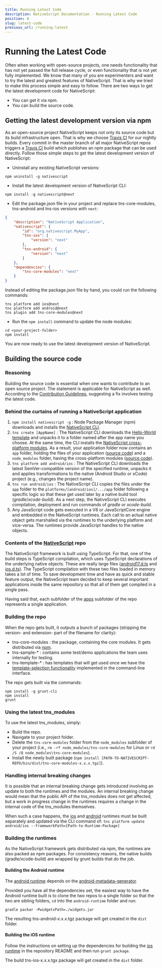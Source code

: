 ```yaml
---
title: Running Latest Code
description: NativeScript Documentation - Running Latest Code
position: 8
slug: latest-code
previous_url: /running-latest
---
```


# Running the Latest Code

Often when working with open-source projects, one needs functionality that has not yet passed the full release cycle, or even functionality that is not yet fully implemented. We know that many of you are experimenters and want to try the latest and greatest features of NativeScript. That is why we tried to make this process simple and easy to follow. There are two ways to get the latest development code for NativeScript:

- You can get it via npm.
- You can build the source code.

## Getting the latest development version via npm

As an open-source project NativeScript keeps not only its source code but its build infrastructure open. That is why we choose [Travis CI](https://travis-ci.org/) for our nightly builds. Every commit in the master branch of all major NativeScript repos triggers a [Travis CI](https://travis-ci.org/) build which publishes an npm package that can be used directly. Follow those simple steps to get the latest development version of NativeScript:

- Uninstall any existing NativeScript versions:

```Console
npm uninstall -g nativescript
```

- Install the latest development version of NativeScript CLI:

```Console
npm install -g nativescript@next
```

- Edit the package.json file in your project and replace tns-core-modules, tns-android and tns-ios versions with `next`:

```JSON
{
	"description": "NativeScript Application",
	"nativescript": {
		"id": "org.nativescript.MyApp",
		"tns-ios": {
			"version": "next"
		},
		"tns-android": {
			"version": "next"
		}
	},
	"dependencies": {
		"tns-core-modules": "next"
	}
}
```

Instead of editing the package.json file by hand, you could run the following commands:

```Console
tns platform add ios@next
tns platform add android@next
tns plugin add tns-core-modules@next
```

- Run the `npm install` command to update the node modules:

```Console
cd <your-project-folder>
npm install
```

You are now ready to use the latest development version of NativeScript.

## Building the source code

### Reasoning

Building the source code is essential when one wants to contribute to an open source project. The statement is applicable for NativeScript as well. According to the [Contribution Guidelines](https://github.com/NativeScript/NativeScript/blob/master/CONTRIBUTING.md), suggesting a fix involves testing the latest code.

### Behind the curtains of running a NativeScript application

1. `npm install nativescript -g` : Node Package Manager (npm) downloads and installs the [NativeScript CLI](https://www.npmjs.com/package/nativescript).
2. `tns create [AppName]` : The NativeScript CLI downloads the [Hello-World template](https://www.npmjs.com/package/tns-template-hello-world) and unpacks it to a folder named after the app name you choose. At the same time, the CLI installs the [NativeScript cross-platform modules](https://www.npmjs.com/package/tns-core-modules). As a result, your application folder now contains an `app` folder, holding the files of your application ([source code](https://github.com/NativeScript/template-hello-world)) and a `node_modules` folder, having the cross-platform modules ([source code](https://github.com/NativeScript/NativeScript)).
3. `tns platform add android/ios` : The NativeScript CLI downloads the latest SemVer-compatible version of the specified runtime, unpacks it and applies transformations to the native (Android Studio or xCode) project (e.g., changes the project name).
4. `tns run android/ios` : The NativeScript CLI copies the files under the `app` folder to the `platforms/[android/ios]/.../app` folder following a specific logic so that these get used later by a native build tool (*gradle*/*xcode-build*). As a next step, the NativeScript CLI executes compilation, deployment and run commands of *gradle* or *xcode-build*.
5. Any JavaScript code gets executed in a V8 or JavaScriptCore engine and embedded in the NativeScript runtimes. Each call to an actual native object gets marshalled via the runtimes to the underlying platform and vice-versa. The runtimes provide JavaScript handles to the native objects.

### Contents of the [NativeScript](https://github.com/NativeScript/NativeScript) repo

The NativeScript framework is built using TypeScript. For that, one of the build steps is TypeScript compilation, which uses TypeScript declarations of the underlying native objects. These are really large files ([android17.d.ts](https://github.com/NativeScript/NativeScript/blob/master/android17.d.ts) and [ios.d.ts](https://github.com/NativeScript/NativeScript/blob/master/ios.d.ts)). The TypeScript compilation with these two files loaded in memory takes a lot of time. To save development time and have as quick and stable feature output, the NativeScript team decided to keep several important applications inside the same repository so that all of them get compiled in a single pass.

Having said that, each subfolder of the [apps](https://github.com/NativeScript/NativeScript/tree/master/apps) subfolder of the repo represents a single application.

### Building the repo
When the repo gets built, it outputs a bunch of packages (stripping the version- and extension- part of the filename for clarity):
- tns-core-modules : the package, containing the core modules. It gets distributed via [npm](https://www.npmjs.com/package/tns-core-modules).
- tns-sample-* : contains some test/demo applications the team uses internally for testing.
- tns-template-* : has templates that will get used once we have the [template-selection functionality](https://github.com/NativeScript/nativescript-cli/issues/374) implemented in the command-line interface.

The repo gets built via the commands:

```Console
npm install -g grunt-cli
npm install
grunt
```

### Using the latest tns_modules

To use the latest tns_modules, simply:
- Build the repo.
- Navigate to your project folder.
- Delete the `tns-core-modules` folder from the `node_modules` subfolder of your project (i.e., `rm -rf node_modules/tns-core-modules` for Linux or `rd /S /Q node_modules\tns-core-modules`).
- Install the newly built package (`npm install [PATH-TO-NATIVESCRIPT-REPO/bin/dist/tns-core-modules-x.x.x.tgz]`).

### Handling internal breaking changes

It is possible that an internal breaking change gets introduced involving an update to both the runtimes and the modules. An internal breaking change would mean that the public API of the tns_modules does not get affected, but a work in progress change in the runtimes requires a change in the internal code of the tns_modules themselves.

When such a case happens, the [ios](https://github.com/NativeScript/ios-runtime) and [android](https://github.com/NativeScript/android-runtime) runtimes must be built separately and updated via the CLI command of:
`tns platform update android/ios --frameworkPath=[Path-to-Runtime-Package]`

### Building the runtimes

As the NativeScript framework gets distributed via npm, the runtimes are also packed as npm packages. For consistency reasons, the native builds (gradle/xcode-build) are wrapped by grunt builds that do the job.

#### Building the Android runtime

The [android runtime](https://github.com/NativeScript/android-runtime) depends on the [android-metadata-generator](https://github.com/NativeScript/android-metadata-generator).

Provided you have all the dependencies set, the easiest way to have the Android runtime built is to clone the two repos to a single folder so that the two are sibling folders, `cd` into the `android-runtime` folder and run:
```
gradle packar -PwidgetsPath=./widgets.jar
```

The resulting tns-android-x.x.x.tgz package will get created in the `dist` folder.

#### Building the iOS runtime

Follow the instructions on setting up the dependencies for building the [ios runtime](https://github.com/NativeScript/ios-runtime) in the repository README and then run `grunt package`.

The build tns-ios-x.x.x.tgx package will get created in the `dist` folder.
